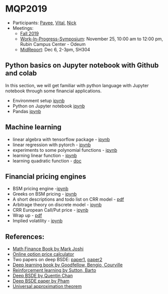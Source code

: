 # MQP2019

- Participants: [Pavee](./Pavee/README.md), [Vital](./Vital/README.md), [Nick](./Nick/README.md)
- Meetings: 
  - [Fall 2019](./doc/Fall2019Meeting.pdf)
  - [Work-In-Progress-Symposium](https://www.wpi.edu/news/calendar/events/works-in-progress): 
  November 25, 10:00 am to 12:00 pm, Rubin Campus Center - Odeum
  - [MidReport](doc/MidReportConfirm.pdf): Dec 6, 2-3pm, SH304




## Python basics on Jupyter notebook with Github and colab

In this section, we will get familiar with python language with Jupyter notebook through some financial applications.

- Environment setup [ipynb](./other/first_notebook_v01.ipynb)
- Python on Jupyter notebook [ipynb](./other/python_notebook.ipynb)
- Pandas [ipynb](./other/pandas_basics.ipynb)

## Machine learning



- linear algebra with tensorflow package - [ipynb](https://github.com/songqsh/foo1/blob/master/src/linalg_tf.ipynb)
- linear regression with pytorch - [ipynb](https://github.com/songqsh/foo1/blob/master/src/linreg_torch_v01.ipynb)
- experiments to some polynomial functions - [ipynb](other/linearfunction01.ipynb)
- learning linear function - [ipynb](Nick/Copy_of_linearfunction01.ipynb)
- learning quadratic function - [doc](Pavee/test%20run.pdf)

## Financial pricing engines

- BSM pricing engine -[ipynb](Nick/Copy_of_bsm_formula_v01.ipynb)
- Greeks on BSM pricing - [ipynb](Vital/bsm_formula_w/parity&greeks_v02.ipynb)
- A short descriptions and todo list on CRR model - [pdf](doc/prj_crr.pdf)
- Arbitrage theory on discrete model - [ipynb](other/bin_tree.ipynb)
- CRR European Call/Put price - [ipynb](Pavee/CRR_Model.ipynb)
- Wrap up - [pdf](Vital/MQP19Draft1_Vital.pdf)
- Implied volatility - [ipynb](Vital/ImpliedVol_ChangesNeeded.ipynb)

## References:

- [Math Finance Book by Mark Joshi](https://math.dartmouth.edu/~m86f17/Downloads/Joshi_The_Concepts_and_Practice_of_MathFin.pdf)
- [Online option price calculator](http://quantcalc.net/index.html)
- Two papers on deep BSDE: [paper1](./doc/EHJ17_deep_bsde.pdf), [paper2](./doc/HJE18_deep_bsde.pdf)
- [Deep learning book by Goodfellow, Bengio, Courville](http://www.deeplearningbook.org/)
- [Reinforcement learning by Sutton, Barto](http://incompleteideas.net/book/the-book-2nd.html)
- [Deep BSDE by Quentin Chan](https://gitlab.com/14chanwa/ml_for_semilinear_pdes)
- [Deep BSDE paper by Pham](https://arxiv.org/abs/1902.01599)
- [Universal approximation theorem](doc/HSW90.pdf)

